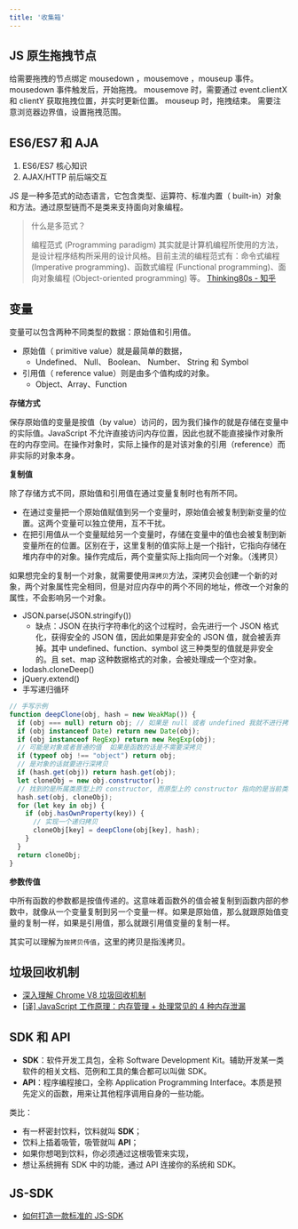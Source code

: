 ```yaml
---
title: '收集箱'
---
```


## JS 原生拖拽节点

给需要拖拽的节点绑定 mousedown ，mousemove ，mouseup 事件。
mousedown 事件触发后，开始拖拽。
mousemove 时，需要通过 event.clientX 和 clientY 获取拖拽位置，并实时更新位置。
mouseup 时，拖拽结束。
需要注意浏览器边界值，设置拖拽范围。

## ES6/ES7 和 AJA

1. ES6/ES7 核心知识
2. AJAX/HTTP 前后端交互

JS 是一种多范式的动态语言，它包含类型、运算符、标准内置（ built-in）对象和方法。通过原型链而不是类来支持面向对象编程。

> 什么是多范式？
> 
> 编程范式 (Programming paradigm) 其实就是计算机编程所使用的方法，是设计程序结构所采用的设计风格。目前主流的编程范式有：命令式编程 (Imperative programming)、函数式编程 (Functional programming)、面向对象编程 (Object-oriented programming) 等。 [Thinking80s - 知乎](https://www.zhihu.com/question/20428688/answer/26660295) 

## 变量

变量可以包含两种不同类型的数据：原始值和引用值。 

- 原始值（ primitive value）就是最简单的数据， 
  - Undefined、 Null、 Boolean、 Number、 String 和 Symbol
- 引用值（ reference value）则是由多个值构成的对象。
  - Object、Array、Function

**存储方式**

保存原始值的变量是按值（by value）访问的，因为我们操作的就是存储在变量中的实际值。JavaScript 不允许直接访问内存位置，因此也就不能直接操作对象所在的内存空间。在操作对象时，实际上操作的是对该对象的引用（reference）而非实际的对象本身。

**复制值**

除了存储方式不同，原始值和引用值在通过变量复制时也有所不同。

- 在通过变量把一个原始值赋值到另一个变量时，原始值会被复制到新变量的位置。这两个变量可以独立使用，互不干扰。
- 在把引用值从一个变量赋给另一个变量时，存储在变量中的值也会被复制到新变量所在的位置。区别在于，这里复制的值实际上是一个指针，它指向存储在堆内存中的对象。操作完成后，两个变量实际上指向同一个对象。（浅拷贝）

如果想完全的复制一个对象，就需要使用`深拷贝`方法，深拷贝会创建一个新的对象，两个对象属性完全相同，但是对应内存中的两个不同的地址，修改一个对象的属性，不会影响另一个对象。

- JSON.parse(JSON.stringify())
  - 缺点：JSON 在执行字符串化的这个过程时，会先进行一个 JSON 格式化，获得安全的 JSON 值，因此如果是非安全的 JSON 值，就会被丢弃掉。其中 undefined、function、symbol 这三种类型的值就是非安全的。且 set、map 这种数据格式的对象，会被处理成一个空对象。
- lodash.cloneDeep()
- jQuery.extend()
- 手写递归循环

```js
// 手写示例
function deepClone(obj, hash = new WeakMap()) {
  if (obj === null) return obj; // 如果是 null 或者 undefined 我就不进行拷贝操作
  if (obj instanceof Date) return new Date(obj);
  if (obj instanceof RegExp) return new RegExp(obj);
  // 可能是对象或者普通的值  如果是函数的话是不需要深拷贝
  if (typeof obj !== "object") return obj;
  // 是对象的话就要进行深拷贝
  if (hash.get(obj)) return hash.get(obj);
  let cloneObj = new obj.constructor();
  // 找到的是所属类原型上的 constructor, 而原型上的 constructor 指向的是当前类本身
  hash.set(obj, cloneObj);
  for (let key in obj) {
    if (obj.hasOwnProperty(key)) {
      // 实现一个递归拷贝
      cloneObj[key] = deepClone(obj[key], hash);
    }
  }
  return cloneObj;
}
```

**参数传值**

中所有函数的参数都是按值传递的。这意味着函数外的值会被复制到函数内部的参数中，就像从一个变量复制到另一个变量一样。如果是原始值，那么就跟原始值变量的复制一样，如果是引用值，那么就跟引用值变量的复制一样。

其实可以理解为`按拷贝传值`，这里的拷贝是指浅拷贝。

## 垃圾回收机制

- [深入理解 Chrome V8 垃圾回收机制](https://github.com/yacan8/blog/issues/33)
- [[译] JavaScript 工作原理：内存管理 + 处理常见的 4 种内存泄漏](https://juejin.cn/post/6844903519078580238)

## SDK 和 API

- **SDK**：软件开发工具包，全称 Software Development Kit。辅助开发某一类软件的相关文档、范例和工具的集合都可以叫做 SDK。
- **API**：程序编程接口，全称 Application Programming Interface。本质是预先定义的函数，用来让其他程序调用自身的一些功能。

类比：

- 有一杯密封饮料，饮料就叫 **SDK**；
- 饮料上插着吸管，吸管就叫 **API**；
- 如果你想喝到饮料，你必须通过这根吸管来实现，
- 想让系统拥有 SDK 中的功能，通过 API 连接你的系统和 SDK。

## JS-SDK

- [如何打造一款标准的 JS-SDK](https://zhuanlan.zhihu.com/p/276080506)